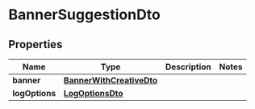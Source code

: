 
# BannerSuggestionDto

## Properties
Name | Type | Description | Notes
------------ | ------------- | ------------- | -------------
**banner** | [**BannerWithCreativeDto**](BannerWithCreativeDto.md) |  | 
**logOptions** | [**LogOptionsDto**](LogOptionsDto.md) |  | 



